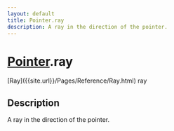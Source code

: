 ```yaml
---
layout: default
title: Pointer.ray
description: A ray in the direction of the pointer.
---
```

# [Pointer]({{site.url}}/Pages/Reference/Pointer.html).ray

<div class='signature' markdown='1'>
[Ray]({{site.url}}/Pages/Reference/Ray.html) ray
</div>

## Description
A ray in the direction of the pointer.

